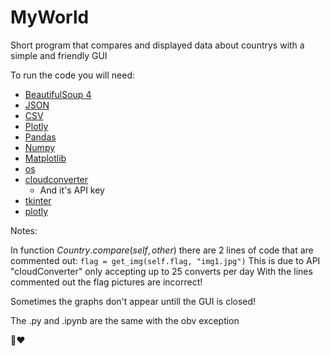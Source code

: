# MyWorld

Short program that compares and displayed data about countrys with a simple and friendly GUI

To run the code you will need:

* [BeautifulSoup 4](https://pypi.org/project/bs4/)
* [JSON](https://pypi.org/project/jsonlib/)
* [CSV](https://pypi.org/project/python-csv/)
* [Plotly](https://pypi.org/project/plotly/)
* [Pandas](https://pypi.org/project/pandas2/)
* [Numpy](https://pypi.org/project/numpy/)
* [Matplotlib](https://pypi.org/project/matplotlib/)
* [os](https://pypi.org/project/os-win/)
* [cloudconverter](https://pypi.org/project/cloudconvert/) 
  * And it's API key
* [tkinter](https://pypi.org/project/tkinter-math/) 
* [plotly](https://pypi.org/project/plotly/)


Notes:

In function $Country.compare(self, other)$ there are 2 lines of code that are commented out:
```flag = get_img(self.flag, "img1.jpg")```
This is due to API "cloudConverter" only accepting up to 25 converts per day
With the lines commented out the flag pictures are incorrect!

Sometimes the graphs don't appear untill the GUI is closed!

The .py and .ipynb are the same with the obv exception

🐨❤
